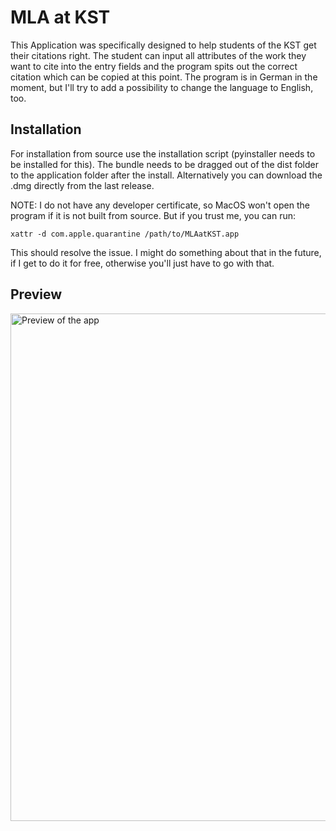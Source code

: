 # MLA at KST

This Application was specifically designed to help students of the KST get their citations right. The student can input all attributes of the work they want to cite into the entry fields and the program spits out the correct citation which can be copied at this point.
The program is in German in the moment, but I'll try to add a possibility to change the language to English, too.

## Installation

For installation from source use the installation script (pyinstaller needs to be installed for this). The bundle needs to be dragged out of the dist folder to the application folder after the install.
Alternatively you can download the .dmg directly from the last release.

NOTE: I do not have any developer certificate, so MacOS won't open the program if it is not built from source. But if you trust me, you can run: 
```
xattr -d com.apple.quarantine /path/to/MLAatKST.app
```
This should resolve the issue. I might do something about that in the future, if I get to do it for free, otherwise you'll just have to go with that.

## Preview
<img width="812" alt="Preview of the app" src="https://user-images.githubusercontent.com/84284672/135987992-25001e06-2d4c-44c7-8f72-7922b816ebb5.png">
